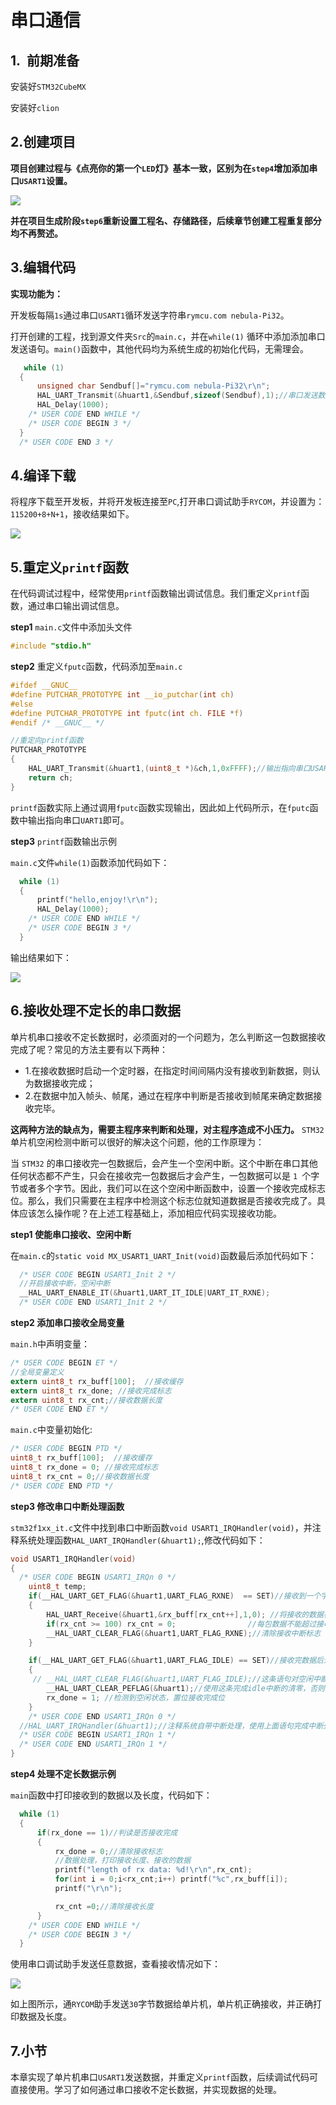 # 串口通信

## 1.  前期准备

安装好`STM32CubeMX`

安装好`clion`

## 2.创建项目

**项目创建过程与《点亮你的第一个`LED`灯》基本一致，区别为在`step4`增加添加串口`USART1`设置。**

![](PIC/usart1.jpg)

**并在项目生成阶段`step6`重新设置工程名、存储路径，后续章节创建工程重复部分均不再赘述。**

## 3.编辑代码

**实现功能为：**

开发板每隔`1s`通过串口`USART1`循环发送字符串`rymcu.com nebula-Pi32`。

打开创建的工程，找到源文件夹`Src`的`main.c`，并在`while(1)` 循环中添加添加串口发送语句。`main()`函数中，其他代码均为系统生成的初始化代码，无需理会。

```c
   while (1)
  {
      unsigned char Sendbuf[]="rymcu.com nebula-Pi32\r\n";
      HAL_UART_Transmit(&huart1,&Sendbuf,sizeof(Sendbuf),1);//串口发送数据
      HAL_Delay(1000);
    /* USER CODE END WHILE */
    /* USER CODE BEGIN 3 */
  }
  /* USER CODE END 3 */
```

## 4.编译下载

将程序下载至开发板，并将开发板连接至`PC`,打开串口调试助手`RYCOM`，并设置为：`115200+8+N+1`，接收结果如下。

![](PIC/RYCOMSET.jpg)

## 5.重定义`printf`函数

在代码调试过程中，经常使用`printf`函数输出调试信息。我们重定义`printf`函数，通过串口输出调试信息。

**step1** `main.c`文件中添加头文件

```c
#include "stdio.h"
```

**step2** 重定义`fputc`函数，代码添加至`main.c`

```c
#ifdef __GNUC__
#define PUTCHAR_PROTOTYPE int __io_putchar(int ch)
#else
#define PUTCHAR_PROTOTYPE int fputc(int ch. FILE *f)
#endif /* __GNUC__ */

//重定向printf函数
PUTCHAR_PROTOTYPE
{
    HAL_UART_Transmit(&huart1,(uint8_t *)&ch,1,0xFFFF);//输出指向串口USART1
    return ch;
}
```

`printf`函数实际上通过调用`fputc`函数实现输出，因此如上代码所示，在`fputc`函数中输出指向串口`UART1`即可。

**step3** `printf`函数输出示例

`main.c`文件`while(1)`函数添加代码如下：

```c
  while (1)
  {
      printf("hello,enjoy!\r\n");
      HAL_Delay(1000);
    /* USER CODE END WHILE */
    /* USER CODE BEGIN 3 */
  }
```

输出结果如下：

![](PIC/printf.jpg)

## 6.接收处理不定长的串口数据

单片机串口接收不定长数据时，必须面对的一个问题为，怎么判断这一包数据接收完成了呢？常见的方法主要有以下两种：

- 1.在接收数据时启动一个定时器，在指定时间间隔内没有接收到新数据，则认为数据接收完成；
- 2.在数据中加入帧头、帧尾，通过在程序中判断是否接收到帧尾来确定数据接收完毕。

**这两种方法的缺点为，需要主程序来判断和处理，对主程序造成不小压力。** `STM32` 单片机空闲检测中断可以很好的解决这个问题，他的工作原理为：

当 `STM32` 的串口接收完一包数据后，会产生一个空闲中断。这个中断在串口其他任何状态都不产生，只会在接收完一包数据后才会产生，一包数据可以是 `1 `个字节或者多个字节。因此，我们可以在这个空闲中断函数中，设置一个接收完成标志位。那么，我们只需要在主程序中检测这个标志位就知道数据是否接收完成了。具体应该怎么操作呢？在上述工程基础上，添加相应代码实现接收功能。

**step1 使能串口接收、空闲中断**

在`main.c`的`static void MX_USART1_UART_Init(void)`函数最后添加代码如下：

```c
  /* USER CODE BEGIN USART1_Init 2 */
  //开启接收中断，空闲中断
  __HAL_UART_ENABLE_IT(&huart1,UART_IT_IDLE|UART_IT_RXNE);
  /* USER CODE END USART1_Init 2 */
```

**step2 添加串口接收全局变量**

`main.h`中声明变量：

```c
/* USER CODE BEGIN ET */
//全局变量定义
extern uint8_t rx_buff[100];  //接收缓存
extern uint8_t rx_done; //接收完成标志
extern uint8_t rx_cnt;//接收数据长度
/* USER CODE END ET */
```

`main.c`中变量初始化:

```c
/* USER CODE BEGIN PTD */
uint8_t rx_buff[100];  //接收缓存
uint8_t rx_done = 0; //接收完成标志
uint8_t rx_cnt = 0;//接收数据长度
/* USER CODE END PTD */
```

**step3 修改串口中断处理函数**

`stm32f1xx_it.c`文件中找到串口中断函数`void USART1_IRQHandler(void)`，并注释系统处理函数`HAL_UART_IRQHandler(&huart1);`,修改代码如下：

```c
void USART1_IRQHandler(void)
{
  /* USER CODE BEGIN USART1_IRQn 0 */
    uint8_t temp;
    if(__HAL_UART_GET_FLAG(&huart1,UART_FLAG_RXNE)  == SET)//接收到一个字节，进入一次接收中断
    {
        HAL_UART_Receive(&huart1,&rx_buff[rx_cnt++],1,0); //将接收的数据存入rx_buff中
        if(rx_cnt >= 100) rx_cnt = 0;                //每包数据不能超过接收buff的总长度
        __HAL_UART_CLEAR_FLAG(&huart1,UART_FLAG_RXNE);//清除接收中断标志
    }

    if(__HAL_UART_GET_FLAG(&huart1,UART_FLAG_IDLE) == SET)//接收完数据后进入空闲中断
    {
     // __HAL_UART_CLEAR_FLAG(&huart1,UART_FLAG_IDLE);//这条语句对空闲中断无效
        __HAL_UART_CLEAR_PEFLAG(&huart1);//使用这条完成idle中断的清零，否则会一直进入中断
        rx_done = 1; //检测到空闲状态，置位接收完成位
    }
    /* USER CODE END USART1_IRQn 0 */
  //HAL_UART_IRQHandler(&huart1);//注释系统自带中断处理，使用上面语句完成中断处理
  /* USER CODE BEGIN USART1_IRQn 1 */
  /* USER CODE END USART1_IRQn 1 */
}
```

**step4 处理不定长数据示例**

`main`函数中打印接收到的数据以及长度，代码如下：

```c
  while (1)
  {
      if(rx_done == 1)//判读是否接收完成
      {
          rx_done = 0;//清除接收标志
          //数据处理，打印接收长度、接收的数据
          printf("length of rx data: %d!\r\n",rx_cnt);
          for(int i = 0;i<rx_cnt;i++) printf("%c",rx_buff[i]);
          printf("\r\n");

          rx_cnt =0;//清除接收长度
      }
    /* USER CODE END WHILE */
    /* USER CODE BEGIN 3 */
  }
```

使用串口调试助手发送任意数据，查看接收情况如下：

![](PIC/rxanydata.jpg)

如上图所示，通`RYCOM`助手发送`30`字节数据给单片机，单片机正确接收，并正确打印数据及长度。

## 7.小节

本章实现了单片机串口`USART1`发送数据，并重定义`printf`函数，后续调试代码可直接使用。学习了如何通过串口接收不定长数据，并实现数据的处理。
